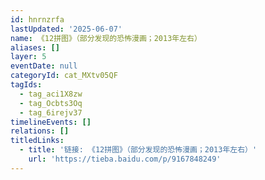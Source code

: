 ```yaml
---
id: hnrnzrfa
lastUpdated: '2025-06-07'
name: 《12拼图》（部分发现的恐怖漫画；2013年左右）
aliases: []
layer: 5
eventDate: null
categoryId: cat_MXtv05QF
tagIds:
  - tag_aci1X8zw
  - tag_Ocbts3Oq
  - tag_6irejv37
timelineEvents: []
relations: []
titledLinks:
  - title: '链接: 《12拼图》（部分发现的恐怖漫画；2013年左右）'
    url: 'https://tieba.baidu.com/p/9167848249'
---
```


